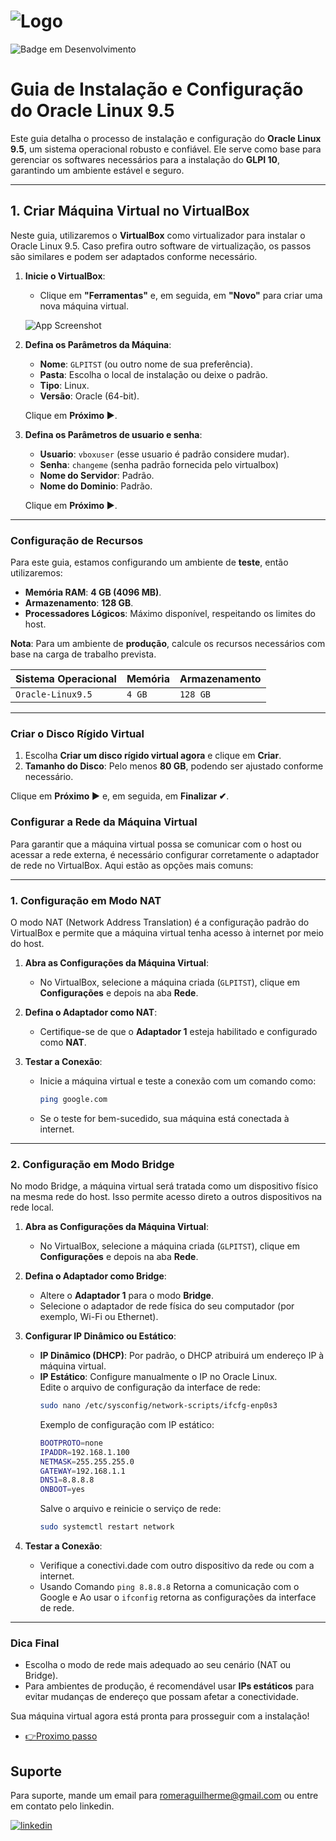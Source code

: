 # ![Logo](https://i.ibb.co/hM1bC3X/2.png)  
![Badge em Desenvolvimento](http://img.shields.io/static/v1?label=STATUS&message=EM%20DESENVOLVIMENTO&color=GREEN&style=for-the-badge)

# Guia de Instalação e Configuração do Oracle Linux 9.5  

Este guia detalha o processo de instalação e configuração do **Oracle Linux 9.5**, um sistema operacional robusto e confiável. Ele serve como base para gerenciar os softwares necessários para a instalação do **GLPI 10**, garantindo um ambiente estável e seguro.  

---

## 1. Criar Máquina Virtual no VirtualBox  

Neste guia, utilizaremos o **VirtualBox** como virtualizador para instalar o Oracle Linux 9.5. Caso prefira outro software de virtualização, os passos são similares e podem ser adaptados conforme necessário.  

1. **Inicie o VirtualBox**:  
   - Clique em **"Ferramentas"** e, em seguida, em **"Novo"** para criar uma nova máquina virtual.  

   ![App Screenshot](https://kfocus.org/img/wf/vbox-w11/vbox-newvm-000.webp?1725558517)  

2. **Defina os Parâmetros da Máquina**:  

   - **Nome**: `GLPITST` (ou outro nome de sua preferência).  
   - **Pasta**: Escolha o local de instalação ou deixe o padrão.  
   - **Tipo**: Linux.  
   - **Versão**: Oracle (64-bit).  

   Clique em **Próximo ▶**.


3. **Defina os Parâmetros de usuario e senha**:  

   - **Usuario**: `vboxuser` (esse usuario é padrão considere mudar).  
   - **Senha**: `changeme` (senha padrão fornecida pelo virtualbox) 
   - **Nome do Servidor**: Padrão.  
   - **Nome do Dominio**: Padrão.

   Clique em **Próximo ▶**.

---

### **Configuração de Recursos**  

Para este guia, estamos configurando um ambiente de **teste**, então utilizaremos:  

- **Memória RAM**: **4 GB (4096 MB)**.  
- **Armazenamento**: **128 GB**.  
- **Processadores Lógicos**: Máximo disponível, respeitando os limites do host.  

**Nota**: Para um ambiente de **produção**, calcule os recursos necessários com base na carga de trabalho prevista.  

| Sistema Operacional | Memória | Armazenamento |  
|:--------------------|:--------|:--------------|  
| `Oracle-Linux9.5`   | `4 GB`  | `128 GB`      |  

---

### **Criar o Disco Rígido Virtual**  

1. Escolha **Criar um disco rígido virtual agora** e clique em **Criar**.   
2. **Tamanho do Disco**: Pelo menos **80 GB**, podendo ser ajustado conforme necessário.  

Clique em **Próximo ▶** e, em seguida, em **Finalizar ✔**.  

### **Configurar a Rede da Máquina Virtual**

Para garantir que a máquina virtual possa se comunicar com o host ou acessar a rede externa, é necessário configurar corretamente o adaptador de rede no VirtualBox. Aqui estão as opções mais comuns:

---

### **1. Configuração em Modo NAT**  
O modo NAT (Network Address Translation) é a configuração padrão do VirtualBox e permite que a máquina virtual tenha acesso à internet por meio do host.  

1. **Abra as Configurações da Máquina Virtual**:  
   - No VirtualBox, selecione a máquina criada (`GLPITST`), clique em **Configurações** e depois na aba **Rede**.  

2. **Defina o Adaptador como NAT**:  
   - Certifique-se de que o **Adaptador 1** esteja habilitado e configurado como **NAT**.  

3. **Testar a Conexão**:  
   - Inicie a máquina virtual e teste a conexão com um comando como:
     ```bash
     ping google.com
     ```
   - Se o teste for bem-sucedido, sua máquina está conectada à internet.

---

### **2. Configuração em Modo Bridge**  
No modo Bridge, a máquina virtual será tratada como um dispositivo físico na mesma rede do host. Isso permite acesso direto a outros dispositivos na rede local.  

1. **Abra as Configurações da Máquina Virtual**:  
   - No VirtualBox, selecione a máquina criada (`GLPITST`), clique em **Configurações** e depois na aba **Rede**.  

2. **Defina o Adaptador como Bridge**:  
   - Altere o **Adaptador 1** para o modo **Bridge**.  
   - Selecione o adaptador de rede física do seu computador (por exemplo, Wi-Fi ou Ethernet).

3. **Configurar IP Dinâmico ou Estático**:  
   - **IP Dinâmico (DHCP)**: Por padrão, o DHCP atribuirá um endereço IP à máquina virtual.  
   - **IP Estático**: Configure manualmente o IP no Oracle Linux.  
     Edite o arquivo de configuração da interface de rede:
     ```bash
     sudo nano /etc/sysconfig/network-scripts/ifcfg-enp0s3
     ```
     Exemplo de configuração com IP estático:
     ```bash
     BOOTPROTO=none
     IPADDR=192.168.1.100
     NETMASK=255.255.255.0
     GATEWAY=192.168.1.1
     DNS1=8.8.8.8
     ONBOOT=yes
     ```
     Salve o arquivo e reinicie o serviço de rede:
     ```bash
     sudo systemctl restart network
     ```

4. **Testar a Conexão**:  
   - Verifique a conectivi.dade com outro dispositivo da rede ou com a internet.
   - Usando Comando `ping 8.8.8.8` Retorna a comunicação com o Google e Ao usar o `ifconfig` retorna as configurações da interface de rede.

---

### **Dica Final**  
- Escolha o modo de rede mais adequado ao seu cenário (NAT ou Bridge).  
- Para ambientes de produção, é recomendável usar **IPs estáticos** para evitar mudanças de endereço que possam afetar a conectividade.  

Sua máquina virtual agora está pronta para prosseguir com a instalação!

 - [👉Proximo passo](https://github.com/RomeraSCR/GLPI10_NA_PRATICA/blob/main/PASSO3-APACHE-PHP.md)


## Suporte

Para suporte, mande um email para romeraguilherme@gmail.com ou entre em contato pelo linkedin.


[![linkedin](https://img.shields.io/badge/linkedin-0A66C2?style=for-the-badge&logo=linkedin&logoColor=white)](https://www.linkedin.com/in/guilherme-romera-569801267/)
